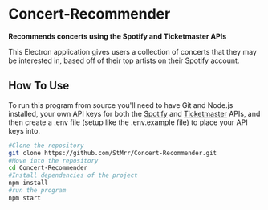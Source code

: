 # Concert-Recommender
**Recommends concerts using the Spotify and Ticketmaster APIs**

This Electron application gives users a collection of concerts that they may be interested in, based off of their top artists on their Spotify account.

## How To Use
To run this program from source you'll need to have Git and Node.js installed, your own API keys for both the [Spotify](https://developer.spotify.com/) and [Ticketmaster](https://developer.ticketmaster.com/) APIs, and then create a .env file (setup like the .env.example file) to place your API keys into.

```bash
#Clone the repository
git clone https://github.com/StMrr/Concert-Recommender.git
#Move into the repository
cd Concert-Recommender
#Install dependencies of the project
npm install
#run the program
npm start
```

